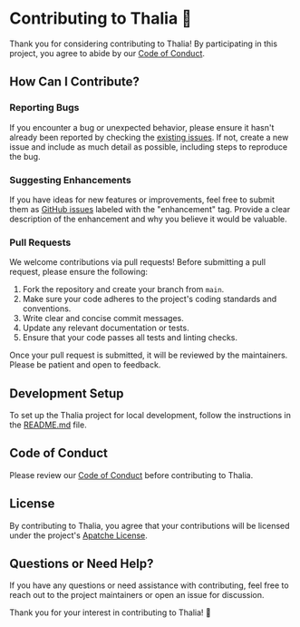 # Contributing to Thalia 🍃

Thank you for considering contributing to Thalia! By participating in this project, you agree to abide by our [Code of Conduct](CODE_OF_CONDUCT.md).

## How Can I Contribute?

### Reporting Bugs

If you encounter a bug or unexpected behavior, please ensure it hasn't already been reported by checking the [existing issues](https://github.com/izam-mohammed/thalia/issues). If not, create a new issue and include as much detail as possible, including steps to reproduce the bug.

### Suggesting Enhancements

If you have ideas for new features or improvements, feel free to submit them as [GitHub issues](https://github.com/izam-mohammed/thalia/issues) labeled with the "enhancement" tag. Provide a clear description of the enhancement and why you believe it would be valuable.

### Pull Requests

We welcome contributions via pull requests! Before submitting a pull request, please ensure the following:

1. Fork the repository and create your branch from `main`.
2. Make sure your code adheres to the project's coding standards and conventions.
3. Write clear and concise commit messages.
4. Update any relevant documentation or tests.
5. Ensure that your code passes all tests and linting checks.

Once your pull request is submitted, it will be reviewed by the maintainers. Please be patient and open to feedback.

## Development Setup

To set up the Thalia project for local development, follow the instructions in the [README.md](README.md) file.

## Code of Conduct

Please review our [Code of Conduct](CODE_OF_CONDUCT.md) before contributing to Thalia.

## License

By contributing to Thalia, you agree that your contributions will be licensed under the project's [Apatche License](LICENSE).

## Questions or Need Help?

If you have any questions or need assistance with contributing, feel free to reach out to the project maintainers or open an issue for discussion.

Thank you for your interest in contributing to Thalia! 🌟
